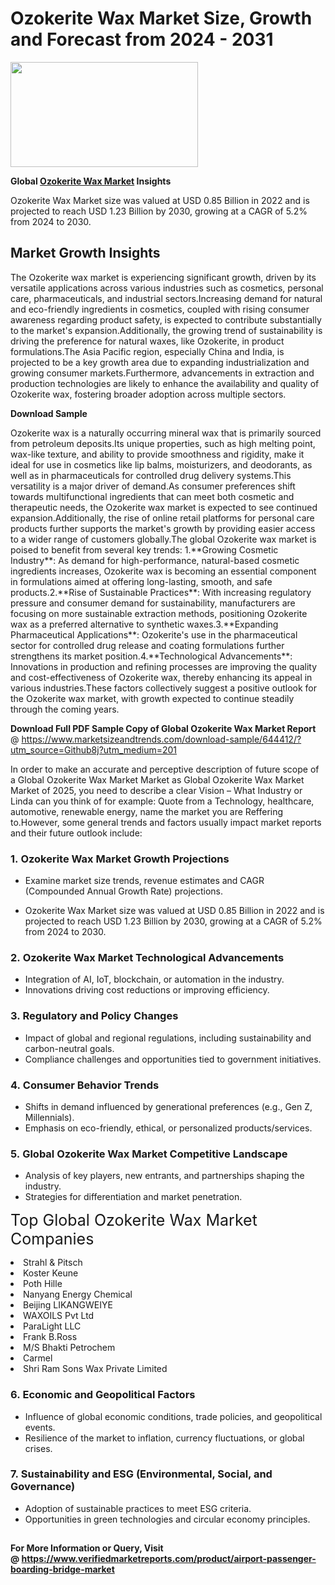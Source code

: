 <H1>Ozokerite Wax Market Size, Growth and Forecast from 2024 - 2031</H1><img class="aligncenter size-medium wp-image-584254" src="https://thirdeyenews.in/wp-content/uploads/2024/09/Global-Market-Research-300x168.jpeg" alt="" width="300" height="168" /><p><strong>Global&nbsp;<a href="https://www.marketsizeandtrends.com/download-sample/644412/?utm_source=Github8j?utm_medium=201">Ozokerite Wax Market</a> Insights</strong></p><p>Ozokerite Wax Market size was valued at USD 0.85 Billion in 2022 and is projected to reach USD 1.23 Billion by 2030, growing at a CAGR of 5.2% from 2024 to 2030.</p><p><h2>Market Growth Insights</h2> <p>The Ozokerite wax market is experiencing significant growth, driven by its versatile applications across various industries such as cosmetics, personal care, pharmaceuticals, and industrial sectors.Increasing demand for natural and eco-friendly ingredients in cosmetics, coupled with rising consumer awareness regarding product safety, is expected to contribute substantially to the market's expansion.Additionally, the growing trend of sustainability is driving the preference for natural waxes, like Ozokerite, in product formulations.The Asia Pacific region, especially China and India, is projected to be a key growth area due to expanding industrialization and growing consumer markets.Furthermore, advancements in extraction and production technologies are likely to enhance the availability and quality of Ozokerite wax, fostering broader adoption across multiple sectors.</p> <p><strong>Download Sample</strong></p> <p>Ozokerite wax is a naturally occurring mineral wax that is primarily sourced from petroleum deposits.Its unique properties, such as high melting point, wax-like texture, and ability to provide smoothness and rigidity, make it ideal for use in cosmetics like lip balms, moisturizers, and deodorants, as well as in pharmaceuticals for controlled drug delivery systems.This versatility is a major driver of demand.As consumer preferences shift towards multifunctional ingredients that can meet both cosmetic and therapeutic needs, the Ozokerite wax market is expected to see continued expansion.Additionally, the rise of online retail platforms for personal care products further supports the market's growth by providing easier access to a wider range of customers globally.The global Ozokerite wax market is poised to benefit from several key trends: 1.**Growing Cosmetic Industry**: As demand for high-performance, natural-based cosmetic ingredients increases, Ozokerite wax is becoming an essential component in formulations aimed at offering long-lasting, smooth, and safe products.2.**Rise of Sustainable Practices**: With increasing regulatory pressure and consumer demand for sustainability, manufacturers are focusing on more sustainable extraction methods, positioning Ozokerite wax as a preferred alternative to synthetic waxes.3.**Expanding Pharmaceutical Applications**: Ozokerite's use in the pharmaceutical sector for controlled drug release and coating formulations further strengthens its market position.4.**Technological Advancements**: Innovations in production and refining processes are improving the quality and cost-effectiveness of Ozokerite wax, thereby enhancing its appeal in various industries.These factors collectively suggest a positive outlook for the Ozokerite wax market, with growth expected to continue steadily through the coming years.<p><span class=""><strong>Download Full PDF Sample Copy of Global Ozokerite Wax Market Report</strong> @ <a href="https://www.marketsizeandtrends.com/download-sample/644412/?utm_source=Github8j?utm_medium=201" target="_blank">https://www.marketsizeandtrends.com/download-sample/644412/?utm_source=Github8j?utm_medium=201</a></span></p><p>In order to make an accurate and perceptive description of future scope of a Global&nbsp;Ozokerite Wax Market Market as Global&nbsp;Ozokerite Wax Market Market of 2025, you need to describe a clear Vision &ndash; What Industry or Linda can you think of for example: Quote from a Technology, healthcare, automotive, renewable energy, name the market you are Reffering to.However, some general trends and factors usually impact market reports and their future outlook include:</p><h3>1.&nbsp;<strong>Ozokerite Wax Market Growth Projections</strong></h3><ul><li>Examine market size trends, revenue estimates and CAGR (Compounded Annual Growth Rate) projections.</li><li><p>Ozokerite Wax Market size was valued at USD 0.85 Billion in 2022 and is projected to reach USD 1.23 Billion by 2030, growing at a CAGR of 5.2% from 2024 to 2030.</p></li></ul><h3>2.&nbsp;<strong>Ozokerite Wax Market Technological Advancements</strong></h3><ul><li>Integration of AI, IoT, blockchain, or automation in the industry.</li><li>Innovations driving cost reductions or improving efficiency.</li></ul><h3>3.&nbsp;<strong>Regulatory and Policy Changes</strong></h3><ul><li>Impact of global and regional regulations, including sustainability and carbon-neutral goals.</li><li>Compliance challenges and opportunities tied to government initiatives.</li></ul><h3>4.&nbsp;<strong>Consumer Behavior Trends</strong></h3><ul><li>Shifts in demand influenced by generational preferences (e.g., Gen Z, Millennials).</li><li>Emphasis on eco-friendly, ethical, or personalized products/services.</li></ul><h3>5.&nbsp;<strong>Global Ozokerite Wax Market Competitive Landscape</strong></h3><ul><li>Analysis of key players, new entrants, and partnerships shaping the industry.</li><li>Strategies for differentiation and market penetration.</li></ul><p data-pm-slice="1 1 []"><span style="color: inherit; font-family: inherit; font-size: 25px;">Top Global Ozokerite Wax Market Companies</span></p><div class="" data-test-id=""><p><li> Strahl & Pitsch</li><li> Koster Keune</li><li> Poth Hille</li><li> Nanyang Energy Chemical</li><li> Beijing LIKANGWEIYE</li><li> WAXOILS Pvt Ltd</li><li> ParaLight LLC</li><li> Frank B.Ross</li><li> M/S Bhakti Petrochem</li><li> Carmel</li><li> Shri Ram Sons Wax Private Limited</li></p></div><h3>6.&nbsp;<strong>Economic and Geopolitical Factors</strong></h3><ul><li>Influence of global economic conditions, trade policies, and geopolitical events.</li><li>Resilience of the market to inflation, currency fluctuations, or global crises.</li></ul><h3>7.&nbsp;<strong>Sustainability and ESG (Environmental, Social, and Governance)</strong></h3><ul><li>Adoption of sustainable practices to meet ESG criteria.</li><li>Opportunities in green technologies and circular economy principles.</li></ul><h2><strong style="font-size: 14px;">For More Information or Query, Visit @&nbsp;</strong><a style="background-color: #ffffff; font-size: 14px;" href="https://www.marketsizeandtrends.com/report/ozokerite-wax-market/" target="_blank">https://www.verifiedmarketreports.com/product/airport-passenger-boarding-bridge-market</a></h2>